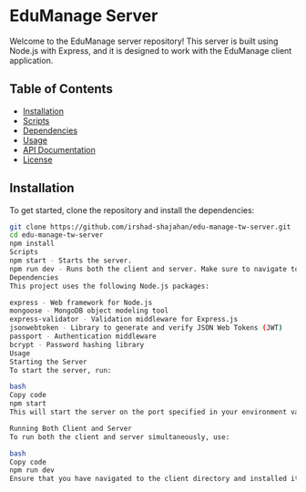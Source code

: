 # EduManage Server

Welcome to the EduManage server repository! This server is built using Node.js with Express, and it is designed to work with the EduManage client application.

## Table of Contents

- [Installation](#installation)
- [Scripts](#scripts)
- [Dependencies](#dependencies)
- [Usage](#usage)
- [API Documentation](#api-documentation)
- [License](#license)

## Installation

To get started, clone the repository and install the dependencies:

```bash
git clone https://github.com/irshad-shajahan/edu-manage-tw-server.git
cd edu-manage-tw-server
npm install
Scripts
npm start - Starts the server.
npm run dev - Runs both the client and server. Make sure to navigate to the client directory and install its dependencies as well.
Dependencies
This project uses the following Node.js packages:

express - Web framework for Node.js
mongoose - MongoDB object modeling tool
express-validator - Validation middleware for Express.js
jsonwebtoken - Library to generate and verify JSON Web Tokens (JWT)
passport - Authentication middleware
bcrypt - Password hashing library
Usage
Starting the Server
To start the server, run:

bash
Copy code
npm start
This will start the server on the port specified in your environment variables.

Running Both Client and Server
To run both the client and server simultaneously, use:

bash
Copy code
npm run dev
Ensure that you have navigated to the client directory and installed its dependencies as well before running this command.